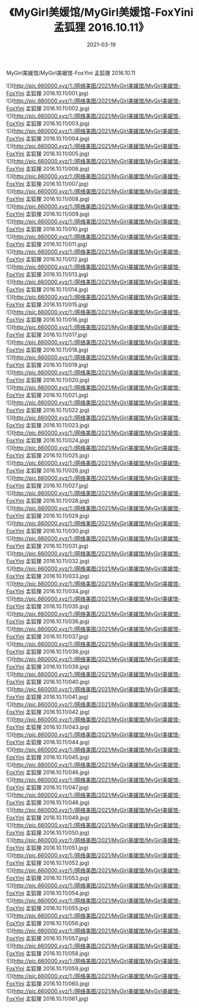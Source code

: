 ﻿---
layout: post
title:  《MyGirl美媛馆/MyGirl美媛馆-FoxYini 孟狐狸 2016.10.11》
date:   2021-03-19
img: http://pic.660000.xyz/1:/网络美图/2021/MyGirl美媛馆/MyGirl美媛馆-FoxYini 孟狐狸 2016.10.11/000.jpg
categories: [美女, 清纯, 唯美]
---

MyGirl美媛馆/MyGirl美媛馆-FoxYini 孟狐狸 2016.10.11

 ![](http://pic.660000.xyz/1:/网络美图/2021/MyGirl美媛馆/MyGirl美媛馆-FoxYini 孟狐狸 2016.10.11/001.jpg) <br>![](http://pic.660000.xyz/1:/网络美图/2021/MyGirl美媛馆/MyGirl美媛馆-FoxYini 孟狐狸 2016.10.11/002.jpg) <br>![](http://pic.660000.xyz/1:/网络美图/2021/MyGirl美媛馆/MyGirl美媛馆-FoxYini 孟狐狸 2016.10.11/003.jpg) <br>![](http://pic.660000.xyz/1:/网络美图/2021/MyGirl美媛馆/MyGirl美媛馆-FoxYini 孟狐狸 2016.10.11/004.jpg) <br>![](http://pic.660000.xyz/1:/网络美图/2021/MyGirl美媛馆/MyGirl美媛馆-FoxYini 孟狐狸 2016.10.11/005.jpg) <br>![](http://pic.660000.xyz/1:/网络美图/2021/MyGirl美媛馆/MyGirl美媛馆-FoxYini 孟狐狸 2016.10.11/006.jpg) <br>![](http://pic.660000.xyz/1:/网络美图/2021/MyGirl美媛馆/MyGirl美媛馆-FoxYini 孟狐狸 2016.10.11/007.jpg) <br>![](http://pic.660000.xyz/1:/网络美图/2021/MyGirl美媛馆/MyGirl美媛馆-FoxYini 孟狐狸 2016.10.11/008.jpg) <br>![](http://pic.660000.xyz/1:/网络美图/2021/MyGirl美媛馆/MyGirl美媛馆-FoxYini 孟狐狸 2016.10.11/009.jpg) <br>![](http://pic.660000.xyz/1:/网络美图/2021/MyGirl美媛馆/MyGirl美媛馆-FoxYini 孟狐狸 2016.10.11/010.jpg) <br>![](http://pic.660000.xyz/1:/网络美图/2021/MyGirl美媛馆/MyGirl美媛馆-FoxYini 孟狐狸 2016.10.11/011.jpg) <br>![](http://pic.660000.xyz/1:/网络美图/2021/MyGirl美媛馆/MyGirl美媛馆-FoxYini 孟狐狸 2016.10.11/012.jpg) <br>![](http://pic.660000.xyz/1:/网络美图/2021/MyGirl美媛馆/MyGirl美媛馆-FoxYini 孟狐狸 2016.10.11/013.jpg) <br>![](http://pic.660000.xyz/1:/网络美图/2021/MyGirl美媛馆/MyGirl美媛馆-FoxYini 孟狐狸 2016.10.11/014.jpg) <br>![](http://pic.660000.xyz/1:/网络美图/2021/MyGirl美媛馆/MyGirl美媛馆-FoxYini 孟狐狸 2016.10.11/015.jpg) <br>![](http://pic.660000.xyz/1:/网络美图/2021/MyGirl美媛馆/MyGirl美媛馆-FoxYini 孟狐狸 2016.10.11/016.jpg) <br>![](http://pic.660000.xyz/1:/网络美图/2021/MyGirl美媛馆/MyGirl美媛馆-FoxYini 孟狐狸 2016.10.11/017.jpg) <br>![](http://pic.660000.xyz/1:/网络美图/2021/MyGirl美媛馆/MyGirl美媛馆-FoxYini 孟狐狸 2016.10.11/018.jpg) <br>![](http://pic.660000.xyz/1:/网络美图/2021/MyGirl美媛馆/MyGirl美媛馆-FoxYini 孟狐狸 2016.10.11/019.jpg) <br>![](http://pic.660000.xyz/1:/网络美图/2021/MyGirl美媛馆/MyGirl美媛馆-FoxYini 孟狐狸 2016.10.11/020.jpg) <br>![](http://pic.660000.xyz/1:/网络美图/2021/MyGirl美媛馆/MyGirl美媛馆-FoxYini 孟狐狸 2016.10.11/021.jpg) <br>![](http://pic.660000.xyz/1:/网络美图/2021/MyGirl美媛馆/MyGirl美媛馆-FoxYini 孟狐狸 2016.10.11/022.jpg) <br>![](http://pic.660000.xyz/1:/网络美图/2021/MyGirl美媛馆/MyGirl美媛馆-FoxYini 孟狐狸 2016.10.11/023.jpg) <br>![](http://pic.660000.xyz/1:/网络美图/2021/MyGirl美媛馆/MyGirl美媛馆-FoxYini 孟狐狸 2016.10.11/024.jpg) <br>![](http://pic.660000.xyz/1:/网络美图/2021/MyGirl美媛馆/MyGirl美媛馆-FoxYini 孟狐狸 2016.10.11/025.jpg) <br>![](http://pic.660000.xyz/1:/网络美图/2021/MyGirl美媛馆/MyGirl美媛馆-FoxYini 孟狐狸 2016.10.11/026.jpg) <br>![](http://pic.660000.xyz/1:/网络美图/2021/MyGirl美媛馆/MyGirl美媛馆-FoxYini 孟狐狸 2016.10.11/027.jpg) <br>![](http://pic.660000.xyz/1:/网络美图/2021/MyGirl美媛馆/MyGirl美媛馆-FoxYini 孟狐狸 2016.10.11/028.jpg) <br>![](http://pic.660000.xyz/1:/网络美图/2021/MyGirl美媛馆/MyGirl美媛馆-FoxYini 孟狐狸 2016.10.11/029.jpg) <br>![](http://pic.660000.xyz/1:/网络美图/2021/MyGirl美媛馆/MyGirl美媛馆-FoxYini 孟狐狸 2016.10.11/030.jpg) <br>![](http://pic.660000.xyz/1:/网络美图/2021/MyGirl美媛馆/MyGirl美媛馆-FoxYini 孟狐狸 2016.10.11/031.jpg) <br>![](http://pic.660000.xyz/1:/网络美图/2021/MyGirl美媛馆/MyGirl美媛馆-FoxYini 孟狐狸 2016.10.11/032.jpg) <br>![](http://pic.660000.xyz/1:/网络美图/2021/MyGirl美媛馆/MyGirl美媛馆-FoxYini 孟狐狸 2016.10.11/033.jpg) <br>![](http://pic.660000.xyz/1:/网络美图/2021/MyGirl美媛馆/MyGirl美媛馆-FoxYini 孟狐狸 2016.10.11/034.jpg) <br>![](http://pic.660000.xyz/1:/网络美图/2021/MyGirl美媛馆/MyGirl美媛馆-FoxYini 孟狐狸 2016.10.11/035.jpg) <br>![](http://pic.660000.xyz/1:/网络美图/2021/MyGirl美媛馆/MyGirl美媛馆-FoxYini 孟狐狸 2016.10.11/036.jpg) <br>![](http://pic.660000.xyz/1:/网络美图/2021/MyGirl美媛馆/MyGirl美媛馆-FoxYini 孟狐狸 2016.10.11/037.jpg) <br>![](http://pic.660000.xyz/1:/网络美图/2021/MyGirl美媛馆/MyGirl美媛馆-FoxYini 孟狐狸 2016.10.11/038.jpg) <br>![](http://pic.660000.xyz/1:/网络美图/2021/MyGirl美媛馆/MyGirl美媛馆-FoxYini 孟狐狸 2016.10.11/039.jpg) <br>![](http://pic.660000.xyz/1:/网络美图/2021/MyGirl美媛馆/MyGirl美媛馆-FoxYini 孟狐狸 2016.10.11/040.jpg) <br>![](http://pic.660000.xyz/1:/网络美图/2021/MyGirl美媛馆/MyGirl美媛馆-FoxYini 孟狐狸 2016.10.11/041.jpg) <br>![](http://pic.660000.xyz/1:/网络美图/2021/MyGirl美媛馆/MyGirl美媛馆-FoxYini 孟狐狸 2016.10.11/042.jpg) <br>![](http://pic.660000.xyz/1:/网络美图/2021/MyGirl美媛馆/MyGirl美媛馆-FoxYini 孟狐狸 2016.10.11/043.jpg) <br>![](http://pic.660000.xyz/1:/网络美图/2021/MyGirl美媛馆/MyGirl美媛馆-FoxYini 孟狐狸 2016.10.11/044.jpg) <br>![](http://pic.660000.xyz/1:/网络美图/2021/MyGirl美媛馆/MyGirl美媛馆-FoxYini 孟狐狸 2016.10.11/045.jpg) <br>![](http://pic.660000.xyz/1:/网络美图/2021/MyGirl美媛馆/MyGirl美媛馆-FoxYini 孟狐狸 2016.10.11/046.jpg) <br>![](http://pic.660000.xyz/1:/网络美图/2021/MyGirl美媛馆/MyGirl美媛馆-FoxYini 孟狐狸 2016.10.11/047.jpg) <br>![](http://pic.660000.xyz/1:/网络美图/2021/MyGirl美媛馆/MyGirl美媛馆-FoxYini 孟狐狸 2016.10.11/048.jpg) <br>![](http://pic.660000.xyz/1:/网络美图/2021/MyGirl美媛馆/MyGirl美媛馆-FoxYini 孟狐狸 2016.10.11/049.jpg) <br>![](http://pic.660000.xyz/1:/网络美图/2021/MyGirl美媛馆/MyGirl美媛馆-FoxYini 孟狐狸 2016.10.11/050.jpg) <br>![](http://pic.660000.xyz/1:/网络美图/2021/MyGirl美媛馆/MyGirl美媛馆-FoxYini 孟狐狸 2016.10.11/051.jpg) <br>![](http://pic.660000.xyz/1:/网络美图/2021/MyGirl美媛馆/MyGirl美媛馆-FoxYini 孟狐狸 2016.10.11/052.jpg) <br>![](http://pic.660000.xyz/1:/网络美图/2021/MyGirl美媛馆/MyGirl美媛馆-FoxYini 孟狐狸 2016.10.11/053.jpg) <br>![](http://pic.660000.xyz/1:/网络美图/2021/MyGirl美媛馆/MyGirl美媛馆-FoxYini 孟狐狸 2016.10.11/054.jpg) <br>![](http://pic.660000.xyz/1:/网络美图/2021/MyGirl美媛馆/MyGirl美媛馆-FoxYini 孟狐狸 2016.10.11/055.jpg) <br>![](http://pic.660000.xyz/1:/网络美图/2021/MyGirl美媛馆/MyGirl美媛馆-FoxYini 孟狐狸 2016.10.11/056.jpg) <br>![](http://pic.660000.xyz/1:/网络美图/2021/MyGirl美媛馆/MyGirl美媛馆-FoxYini 孟狐狸 2016.10.11/057.jpg) <br>![](http://pic.660000.xyz/1:/网络美图/2021/MyGirl美媛馆/MyGirl美媛馆-FoxYini 孟狐狸 2016.10.11/058.jpg) <br>![](http://pic.660000.xyz/1:/网络美图/2021/MyGirl美媛馆/MyGirl美媛馆-FoxYini 孟狐狸 2016.10.11/059.jpg) <br>![](http://pic.660000.xyz/1:/网络美图/2021/MyGirl美媛馆/MyGirl美媛馆-FoxYini 孟狐狸 2016.10.11/060.jpg) <br>![](http://pic.660000.xyz/1:/网络美图/2021/MyGirl美媛馆/MyGirl美媛馆-FoxYini 孟狐狸 2016.10.11/061.jpg) <br>